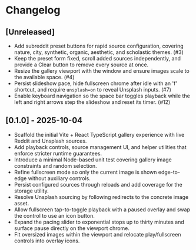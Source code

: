 # Changelog

## [Unreleased]

- Add subreddit preset buttons for rapid source configuration, covering nature, city, synthetic, organic, aesthetic, and scholastic themes. (#3)
- Keep the preset form fixed, scroll added sources independently, and provide a Clear button to remove every source at once.
- Resize the gallery viewport with the window and ensure images scale to the available space. (#4)
- Persist slideshow pace, hide fullscreen chrome after idle with an 'f' shortcut, and require `unsplash=on` to reveal Unsplash inputs. (#7)
- Enable keyboard navigation so the space bar toggles playback while the left and right arrows step the slideshow and reset its timer. (#12)

## [0.1.0] - 2025-10-04

- Scaffold the initial Vite + React TypeScript gallery experience with live Reddit and Unsplash sources.
- Add playback controls, source management UI, and helper utilities that enforce stricter runtime guarantees.
- Introduce a minimal Node-based unit test covering gallery image constraints and random selection.
- Refine fullscreen mode so only the current image is shown edge-to-edge without auxiliary controls.
- Persist configured sources through reloads and add coverage for the storage utility.
- Resolve Unsplash sourcing by following redirects to the concrete image asset.
- Allow fullscreen tap-to-toggle playback with a paused overlay and swap the control to use an icon button.
- Expand the pacing slider to exponential stops up to thirty minutes and surface pause directly on the viewport chrome.
- Fit oversized images within the viewport and relocate play/fullscreen controls into overlay icons.
